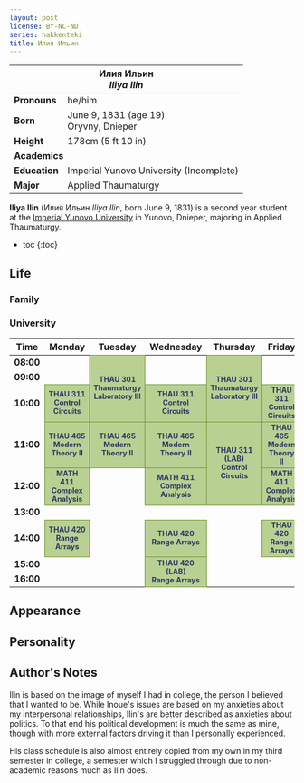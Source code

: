 ```yaml
---
layout: post
license: BY-NC-ND
series: hakkenteki
title: Илия Ильин
---
```


<table class="sidebar">
    <thead><tr><th colspan="2">
        <strong>Илия Ильин</strong><br/>
        <em>Iliya Ilin</em><br/>
    </th></tr></thead>
    <tr><td><b>Pronouns</b></td><td>he/him</td></tr>
    <tr><td><b>Born</b></td><td>
        June 9, 1831 (age 19)<br/>
        Oryvny, Dnieper
    </td></tr>
    <tr><td><b>Height</b></td><td>178cm (5 ft 10 in)</td></tr>
    <tr class="tsection"><td colspan="2">
        <strong>Academics</strong>
    </td></tr>
    <tr><td><b>Education</b></td><td>
         Imperial Yunovo University (Incomplete)
    </td></tr>
    <tr><td><b>Major</b></td><td>
         Applied Thaumaturgy
    </td></tr>
</table>

**Iliya Ilin** (Илия Ильин _Iliya Ilin_, born June 9, 1831) is a second year
student at the [Imperial Yunovo University][1] in  Yunovo, Dnieper, majoring in
Applied Thaumaturgy.

- toc
{:toc}

## Life

### Family

### University

<style>
    .class-sched, .class-sched th {
        text-align: center !important;
        font-weight: bold;
    }
    .class-sched-item {
        background: #b8d092;
        color: #2f3765;
        font-size: 0.8rem;
        border: 1px solid #6b9228;
    }
</style>

<table class="class-sched">
    <colgroup>
        <col style="width: 3rem;"/>
        <col span="6" style="width: calc(9rem - 2px);">
    </colgroup>
    <thead>
        <tr>
            <th>Time</th>
            <th>Monday</th>
            <th>Tuesday</th>
            <th>Wednesday</th>
            <th>Thursday</th>
            <th>Friday</th>
        </tr>
    </thead>
    <tr>
        <td>08:00</td>
        <td></td>
        <td rowspan="3" class="class-sched-item">
            THAU 301<br/>
            Thaumaturgy Laboratory III
        </td>
        <td></td>
        <td rowspan="3" class="class-sched-item">
            THAU 301<br/>
            Thaumaturgy Laboratory III
        </td>
        <td></td>
    </tr>
    <tr><td>09:00</td><td></td><td></td><td></td></tr>
    <tr><td>10:00</td>
        <td class="class-sched-item">
            THAU 311<br/>
            Control Circuits
        </td>
        <td class="class-sched-item">
            THAU 311<br/>
            Control Circuits
        </td>
        <td class="class-sched-item">
            THAU 311<br/>
            Control Circuits
        </td>
    </tr>
    <tr><td>11:00</td>
        <td class="class-sched-item">
            THAU 465<br/>
            Modern Theory II
        </td>
        <td class="class-sched-item">
            THAU 465<br/>
            Modern Theory II
        </td>
        <td class="class-sched-item">
            THAU 465<br/>
            Modern Theory II
        </td>
        <td rowspan="2" class="class-sched-item">
            THAU 311 (LAB)<br/>
            Control Circuits
        </td>
        <td class="class-sched-item">
            THAU 465<br/>
            Modern Theory II
        </td>
    </tr>
    <tr><td>12:00</td>
        <td class="class-sched-item">
            MATH 411<br/>
            Complex Analysis
        </td>
        <td></td>
        <td class="class-sched-item">
            MATH 411<br/>
            Complex Analysis
        </td>
        <td class="class-sched-item">
            MATH 411<br/>
            Complex Analysis
        </td>
    </tr>
    <tr><td>13:00</td><td></td><td></td><td></td><td></td><td></td></tr>
    <tr><td>14:00</td>
        <td class="class-sched-item">
            THAU 420<br/>
            Range Arrays
        </td>
        <td></td>
        <td class="class-sched-item">
            THAU 420<br/>
            Range Arrays
        </td>
        <td></td>
        <td class="class-sched-item">
            THAU 420<br/>
            Range Arrays
        </td>
    </tr>
    <tr><td>15:00</td>
        <td></td><td></td>
        <td rowspan="2" class="class-sched-item">
            THAU 420 (LAB)<br/>
            Range Arrays
        </td>
        <td></td><td></td>
    </tr>
    <tr><td>16:00</td><td></td><td></td><td></td><td></td></tr>
</table>

## Appearance

## Personality

## Author's Notes

Ilin is based on the image of myself I had in college, the person I believed
that I wanted to be. While Inoue's issues are based on my anxieties about my
interpersonal relationships, Ilin's are better described as anxieties about
politics. To that end his political development is much the same as mine, though
with more external factors driving it than I personally experienced.

His class schedule is also almost entirely copied from my own in my third
semester in college, a semester which I struggled through due to non-academic
reasons much as Ilin does.

[1]:    /hakkenteki/loc/iyu
